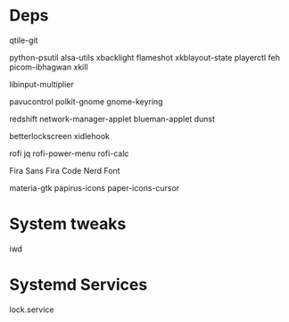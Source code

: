 # Deps

qtile-git

python-psutil
alsa-utils
xbacklight
flameshot
xkblayout-state
playerctl
feh
picom-ibhagwan
xkill

libinput-multiplier

pavucontrol
polkit-gnome
gnome-keyring

redshift
network-manager-applet
blueman-applet
dunst

betterlockscreen
xidlehook

rofi
jq
rofi-power-menu
rofi-calc

Fira Sans
Fira Code Nerd Font

materia-gtk
papirus-icons
paper-icons-cursor

# System tweaks

iwd

# Systemd Services

lock.service
